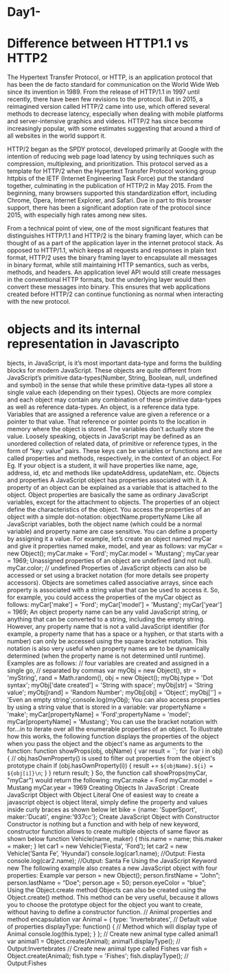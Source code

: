 # Day1-
# Difference between HTTP1.1 vs HTTP2
The Hypertext Transfer Protocol, or HTTP, is an application protocol that has been the de facto standard for communication on the World Wide Web since its invention in 1989. From the release of HTTP/1.1 in 1997 until recently, there have been few revisions to the protocol. But in 2015, a reimagined version called HTTP/2 came into use, which offered several methods to decrease latency, especially when dealing with mobile platforms and server-intensive graphics and videos. HTTP/2 has since become increasingly popular, with some estimates suggesting that around a third of all websites in the world support it. 

HTTP/2 began as the SPDY protocol, developed primarily at Google with the intention of reducing web page load latency by using techniques such as compression, multiplexing, and prioritization. This protocol served as a template for HTTP/2 when the Hypertext Transfer Protocol working group httpbis of the IETF (Internet Engineering Task Force) put the standard together, culminating in the publication of HTTP/2 in May 2015. From the beginning, many browsers supported this standardization effort, including Chrome, Opera, Internet Explorer, and Safari. Due in part to this browser support, there has been a significant adoption rate of the protocol since 2015, with especially high rates among new sites.

From a technical point of view, one of the most significant features that distinguishes HTTP/1.1 and HTTP/2 is the binary framing layer, which can be thought of as a part of the application layer in the internet protocol stack. As opposed to HTTP/1.1, which keeps all requests and responses in plain text format, HTTP/2 uses the binary framing layer to encapsulate all messages in binary format, while still maintaining HTTP semantics, such as verbs, methods, and headers. An application level API would still create messages in the conventional HTTP formats, but the underlying layer would then convert these messages into binary. This ensures that web applications created before HTTP/2 can continue functioning as normal when interacting with the new protocol.

# objects and its internal representation in Javascripto
bjects, in JavaScript, is it’s most important data-type and forms the building blocks for modern JavaScript. These objects are quite different from JavaScript’s primitive data-types(Number, String, Boolean, null, undefined and symbol) in the sense that while these primitive data-types all store a single value each (depending on their types).
Objects are more complex and each object may contain any combination of these primitive data-types as well as reference data-types.
An object, is a reference data type. Variables that are assigned a reference value are given a reference or a pointer to that value. That reference or pointer points to the location in memory where the object is stored. The variables don’t actually store the value.
Loosely speaking, objects in JavaScript may be defined as an unordered collection of related data, of primitive or reference types, in the form of “key: value” pairs. These keys can be variables or functions and are called properties and methods, respectively, in the context of an object.
For Eg. If your object is a student, it will have properties like name, age, address, id, etc and methods like updateAddress, updateNam, etc.
Objects and properties
A JavaScript object has properties associated with it. A property of an object can be explained as a variable that is attached to the object. Object properties are basically the same as ordinary JavaScript variables, except for the attachment to objects. The properties of an object define the characteristics of the object. You access the properties of an object with a simple dot-notation:
objectName.propertyName
Like all JavaScript variables, both the object name (which could be a normal variable) and property name are case sensitive. You can define a property by assigning it a value. For example, let’s create an object named myCar and give it properties named make, model, and year as follows:
var myCar = new Object();
myCar.make = 'Ford';
myCar.model = 'Mustang';
myCar.year = 1969;
Unassigned properties of an object are undefined (and not null).
myCar.color; // undefined
Properties of JavaScript objects can also be accessed or set using a bracket notation (for more details see property accessors). Objects are sometimes called associative arrays, since each property is associated with a string value that can be used to access it. So, for example, you could access the properties of the myCar object as follows:
myCar['make'] = 'Ford';
myCar['model'] = 'Mustang';
myCar['year'] = 1969;
An object property name can be any valid JavaScript string, or anything that can be converted to a string, including the empty string. However, any property name that is not a valid JavaScript identifier (for example, a property name that has a space or a hyphen, or that starts with a number) can only be accessed using the square bracket notation. This notation is also very useful when property names are to be dynamically determined (when the property name is not determined until runtime). Examples are as follows:
// four variables are created and assigned in a single go, 
// separated by commas
var myObj = new Object(),
    str = 'myString',
    rand = Math.random(),
    obj = new Object();
myObj.type              = 'Dot syntax';
myObj['date created']   = 'String with space';
myObj[str]              = 'String value';
myObj[rand]             = 'Random Number';
myObj[obj]              = 'Object';
myObj['']               = 'Even an empty string';console.log(myObj);
You can also access properties by using a string value that is stored in a variable:
var propertyName = 'make';
myCar[propertyName] = 'Ford';propertyName = 'model';
myCar[propertyName] = 'Mustang';
You can use the bracket notation with for...in to iterate over all the enumerable properties of an object. To illustrate how this works, the following function displays the properties of the object when you pass the object and the object's name as arguments to the function:
function showProps(obj, objName) {
  var result = ``;
  for (var i in obj) {
    // obj.hasOwnProperty() is used to filter out properties from the object's prototype chain
    if (obj.hasOwnProperty(i)) {
      result += `${objName}.${i} = ${obj[i]}\n`;
    }
  }
  return result;
}
So, the function call showProps(myCar, "myCar") would return the following:
myCar.make = Ford
myCar.model = Mustang
myCar.year = 1969
Creating Objects In JavaScript :
Create JavaScript Object with Object Literal
One of easiest way to create a javascript object is object literal, simply define the property and values inside curly braces as shown below
let bike = {name: 'SuperSport', maker:'Ducati', engine:'937cc'};
Create JavaScript Object with Constructor
Constructor is nothing but a function and with help of new keyword, constructor function allows to create multiple objects of same flavor as shown below
function Vehicle(name, maker) {
   this.name = name;
   this.maker = maker;
}
let car1 = new Vehicle(’Fiesta’, 'Ford’);
let car2 = new Vehicle(’Santa Fe’, 'Hyundai’)
console.log(car1.name);    //Output: Fiesta
console.log(car2.name);    //Output: Santa Fe
Using the JavaScript Keyword new
The following example also creates a new JavaScript object with four properties:
Example
var person = new Object();
person.firstName = “John”;
person.lastName = “Doe”;
person.age = 50;
person.eyeColor = “blue”;
Using the Object.create method
Objects can also be created using the Object.create() method. This method can be very useful, because it allows you to choose the prototype object for the object you want to create, without having to define a constructor function.
// Animal properties and method encapsulation
var Animal = {
  type: 'Invertebrates', // Default value of properties
  displayType: function() {  // Method which will display type of Animal
    console.log(this.type);
  }
};
// Create new animal type called animal1 
var animal1 = Object.create(Animal);
animal1.displayType(); // Output:Invertebrates
// Create new animal type called Fishes
var fish = Object.create(Animal);
fish.type = 'Fishes';
fish.displayType(); 
// Output:Fishes
